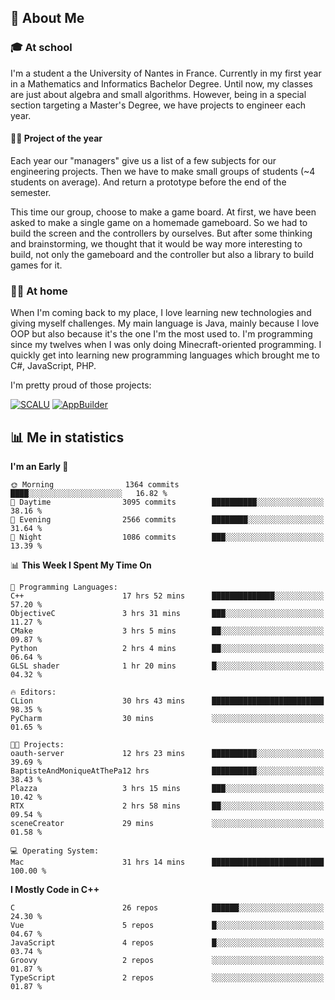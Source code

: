 ## 👀 About Me

### 🎓 At school

I'm a student a the University of Nantes in France. Currently in my first year in a Mathematics and Informatics Bachelor Degree. Until now, my classes are just about algebra and small algorithms. However, being in a special section targeting a Master's Degree, we have projects to engineer each year. 

#### 🔧🔬 Project of the year

Each year our "managers" give us a list of a few subjects for our engineering projects. Then we have to make small groups of students (~4 students on average). And return a prototype before the end of the semester.

This time our group, choose to make a game board. At first, we have been asked to make a single game on a homemade gameboard. So we had to build the screen and the controllers by ourselves. 
But after some thinking and brainstorming, we thought that it would be way more interesting to build, not only the gameboard and the controller but also a library to build games for it.

### 👨‍💻 At home

When I'm coming back to my place, I love learning new technologies and giving myself challenges. My main language is Java, mainly because I love OOP but also because it's the one I'm the most used to. I'm programming since my twelves when I was only doing Minecraft-oriented programming.  I quickly get into learning new programming languages which brought me to C#, JavaScript, PHP. 

I'm pretty proud of those projects:

[![SCALU](https://github-readme-stats.vercel.app/api/pin?username=renardfute&repo=SCALU)](https://github.com/renardfute/scalu)
[![AppBuilder](https://github-readme-stats.vercel.app/api/pin?username=pulsedev2&repo=AppBuilder)](https://github.com/pulsedev2/AppBuilder)

## 📊 Me in statistics
<!--START_SECTION:waka-->
**I'm an Early 🐤** 

```text
🌞 Morning                1364 commits        ████░░░░░░░░░░░░░░░░░░░░░   16.82 % 
🌆 Daytime                3095 commits        ██████████░░░░░░░░░░░░░░░   38.16 % 
🌃 Evening                2566 commits        ████████░░░░░░░░░░░░░░░░░   31.64 % 
🌙 Night                  1086 commits        ███░░░░░░░░░░░░░░░░░░░░░░   13.39 % 
```


📊 **This Week I Spent My Time On** 

```text
💬 Programming Languages: 
C++                      17 hrs 52 mins      ██████████████░░░░░░░░░░░   57.20 % 
ObjectiveC               3 hrs 31 mins       ███░░░░░░░░░░░░░░░░░░░░░░   11.27 % 
CMake                    3 hrs 5 mins        ██░░░░░░░░░░░░░░░░░░░░░░░   09.87 % 
Python                   2 hrs 4 mins        ██░░░░░░░░░░░░░░░░░░░░░░░   06.64 % 
GLSL shader              1 hr 20 mins        █░░░░░░░░░░░░░░░░░░░░░░░░   04.32 % 

🔥 Editors: 
CLion                    30 hrs 43 mins      █████████████████████████   98.35 % 
PyCharm                  30 mins             ░░░░░░░░░░░░░░░░░░░░░░░░░   01.65 % 

🐱‍💻 Projects: 
oauth-server             12 hrs 23 mins      ██████████░░░░░░░░░░░░░░░   39.69 % 
BaptisteAndMoniqueAtThePa12 hrs              ██████████░░░░░░░░░░░░░░░   38.43 % 
Plazza                   3 hrs 15 mins       ███░░░░░░░░░░░░░░░░░░░░░░   10.42 % 
RTX                      2 hrs 58 mins       ██░░░░░░░░░░░░░░░░░░░░░░░   09.54 % 
sceneCreator             29 mins             ░░░░░░░░░░░░░░░░░░░░░░░░░   01.58 % 

💻 Operating System: 
Mac                      31 hrs 14 mins      █████████████████████████   100.00 % 
```

**I Mostly Code in C++** 

```text
C                        26 repos            ██████░░░░░░░░░░░░░░░░░░░   24.30 % 
Vue                      5 repos             █░░░░░░░░░░░░░░░░░░░░░░░░   04.67 % 
JavaScript               4 repos             █░░░░░░░░░░░░░░░░░░░░░░░░   03.74 % 
Groovy                   2 repos             ░░░░░░░░░░░░░░░░░░░░░░░░░   01.87 % 
TypeScript               2 repos             ░░░░░░░░░░░░░░░░░░░░░░░░░   01.87 % 
```




<!--END_SECTION:waka-->
